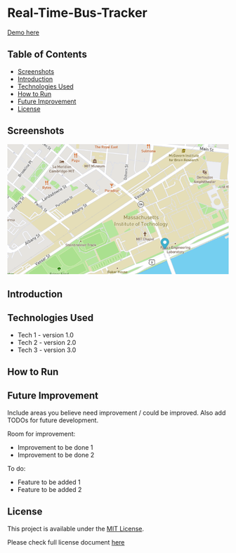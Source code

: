 # Real-Time-Bus-Tracker

<a href="https://marinela26.github.io/Real-Time-Bus-Tracker/">Demo here</a>

## Table of Contents
* [Screenshots](#screenshots)
* [Introduction](#introduction)
* [Technologies Used](#technologies-used)
* [How to Run](#how-to-run)
* [Future Improvement](#future-improvement)
* [License](#license)


## Screenshots

<img src="marker.png" alt="PacMan" width="#" height="#">

## Introduction


## Technologies Used
- Tech 1 - version 1.0
- Tech 2 - version 2.0
- Tech 3 - version 3.0


## How to Run


## Future Improvement
Include areas you believe need improvement / could be improved. Also add TODOs for future development.

Room for improvement:
- Improvement to be done 1
- Improvement to be done 2

To do:
- Feature to be added 1
- Feature to be added 2


 ## License
 
This project is available under the [MIT License](). 

Please check full license document <a href="https://github.com/Marinela26/Real-Time-Bus-Tracker/edit/main/README.md">here</a>
